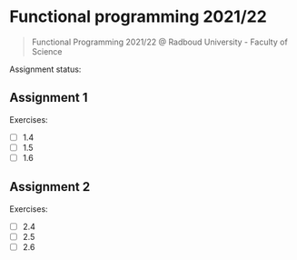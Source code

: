 # Functional programming 2021/22

> Functional Programming 2021/22 @ Radboud University - Faculty of Science

Assignment status:

## Assignment 1

Exercises:
- [ ] 1.4
- [ ] 1.5
- [ ] 1.6

## Assignment 2

Exercises:
- [ ] 2.4
- [ ] 2.5
- [ ] 2.6
